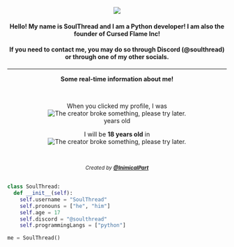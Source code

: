 <!--
|=====================|
|         TODO        |
|=====================|

-->


  <p align="center">
  <img src="https://i.imgur.com/CdSTo8z.png"
       </p>
<h4 align="center">
  Hello! My name is SoulThread and I am a Python developer! I am also the founder of Cursed Flame Inc! 
</h4>
<!--<h4 align="center">
  Im currently working on an Ai assistant with <a href="https://github.com/InimicalPart"><b>@InimicalPart</b></a> named Nova.
</h4> -->
<h4 align="center">
  If you need to contact me, you may do so through Discord (@soulthread) or through one of my other socials.
</h4>

---
<p align="center"><b>Some real-time information about me!</b></p>
<br/>
<p align="center">When you clicked my profile, I was<br>
<img title="My age in exact years" alt="The creator broke something, please try later." src="https://api.inimicalpart.com/v1/age/img?years&birthUnix=1164733200000&font-size=35"></img><br>
   years old</p>
<!--  <p align="center">My next birthday is in<br>
<img title="My next birthday" alt="The creator broke something, please try later." src="https://api.inimicalpart.com/v1/age/img?prettyLeft&birthUnix=1164733200000&font-size=35"></img></p><br>-->
  <p align="center">I will be <b>18 years old</b> in<br>
<img title="My next birthday" alt="The creator broke something, please try later." src="https://api.inimicalpart.com/v1/age/img?prettyLeft&untilAge=18&birthUnix=1164733200000&font-size=35"></img></p><br>

<!-- Credit to InimicalPart for this system -->
<p align="center"><sub><i>Created by <a href="https://github.com/InimicalPart"><b>@InimicalPart</b></a></i></sub></p>

##

```python
class SoulThread:
  def __init__(self):
    self.username = "SoulThread"
    self.pronouns = ["he", "him"]
    self.age = 17
    self.discord = "@soulthread"
    self.programmingLangs = ["python"]

me = SoulThread()
```


<!-------------------------------->
<!-- This isn't working, fix it -->
<!-------------------------------->

<!--### Stats
![Metrics](https://metrics.lecoq.io/soulthread2597?template=classic&isocalendar=1&languages=1&habits=1&followup=1&introduction=1&achievements=1&notable=1&code=1&base=header%2C%20activity%2C%20community%2C%20repositories%2C%20metadata&base.indepth=false&base.hireable=false&base.skip=false&isocalendar=false&isocalendar.duration=half-year&languages=false&languages.limit=8&languages.threshold=0%25&languages.other=false&languages.colors=github&languages.sections=most-used&languages.indepth=false&languages.analysis.timeout=15&languages.analysis.timeout.repositories=7.5&languages.categories=markup%2C%20programming&languages.recent.categories=markup%2C%20programming&languages.recent.load=300&languages.recent.days=14&habits=false&habits.from=200&habits.days=14&habits.facts=true&habits.charts=false&habits.charts.type=classic&habits.trim=false&habits.languages.limit=8&habits.languages.threshold=0%25&followup=false&followup.sections=repositories&followup.indepth=false&followup.archived=true&introduction=false&introduction.title=true&achievements=false&achievements.threshold=S&achievements.secrets=true&achievements.display=detailed&achievements.limit=0&notable=false&notable.from=organization&notable.repositories=false&notable.indepth=false&notable.types=commit&notable.self=false&code=false&code.lines=12&code.load=400&code.days=3&code.visibility=public)-->
